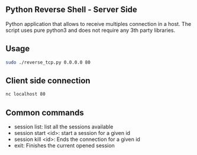 ## Python Reverse Shell - Server Side

Python application that allows to receive multiples connection in a host. The script uses pure python3 and does not require any 3th party libraries.

## Usage

```sh
sudo ./reverse_tcp.py 0.0.0.0 80
```

## Client side connection
```sh
nc localhost 80
```

## Common commands
- session list: list all the sessions available
- session start \<id>\: start a session for a given id
- session kill \<id>\: Ends the connection for a given id
- exit: Finishes the current opened session